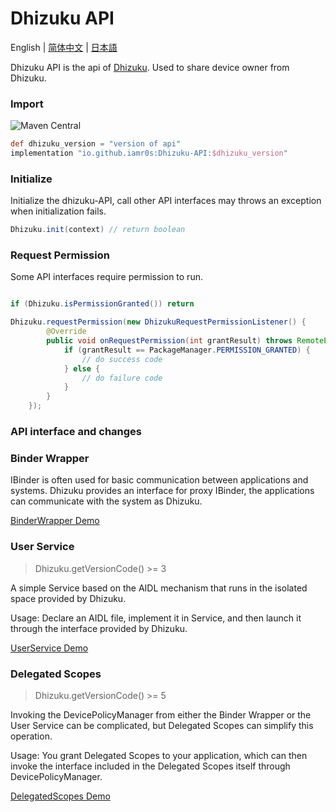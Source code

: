 # Dhizuku API

English | [简体中文](README_zh_rCN.md) | [日本語](README_ja.md)

Dhizuku API is the api of [Dhizuku](https://github.com/iamr0s/Dhizuku). Used to share device owner from Dhizuku.

### Import

![Maven Central](https://img.shields.io/maven-central/v/io.github.iamr0s/Dhizuku-API)

```groovy
def dhizuku_version = "version of api"
implementation "io.github.iamr0s:Dhizuku-API:$dhizuku_version"
```

### Initialize

Initialize the dhizuku-API, call other API interfaces may throws an exception when initialization fails.

```java
Dhizuku.init(context) // return boolean
```

### Request Permission

Some API interfaces require permission to run.

```java

if (Dhizuku.isPermissionGranted()) return

Dhizuku.requestPermission(new DhizukuRequestPermissionListener() {
        @Override
        public void onRequestPermission(int grantResult) throws RemoteException {
            if (grantResult == PackageManager.PERMISSION_GRANTED) {
                // do success code
            } else {
                // do failure code
            }
        }
    });
```

### API interface and changes

### Binder Wrapper

IBinder is often used for basic communication between applications and systems. Dhizuku provides an interface for proxy IBinder, the applications can communicate with the system as Dhizuku.

[BinderWrapper Demo](https://github.com/iamr0s/Dhizuku-API/blob/main/demo-binder_wrapper)

### User Service

> Dhizuku.getVersionCode() >= 3

A simple Service based on the AIDL mechanism that runs in the isolated space provided by Dhizuku.

Usage: Declare an AIDL file, implement it in Service, and then launch it through the interface provided by Dhizuku.

[UserService Demo](https://github.com/iamr0s/Dhizuku-API/blob/main/demo-user_service)

### Delegated Scopes

> Dhizuku.getVersionCode() >= 5

Invoking the DevicePolicyManager from either the Binder Wrapper or the User Service can be complicated, but Delegated Scopes can simplify this operation.

Usage: You grant Delegated Scopes to your application, which can then invoke the interface included in the Delegated Scopes itself through DevicePolicyManager.

[DelegatedScopes Demo](https://github.com/iamr0s/Dhizuku-API/blob/main/demo-delegated_scopes)
